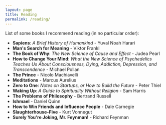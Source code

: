 ```yaml
---
layout: page
title: Reading
permalink: /reading/
---
```


List of some books I recommend reading (in no particular order):

* **Sapiens**: *A Brief History of Humankind* - Yuval Noah Harari
* **Man's Search for Meaning** - Viktor Frankl
* **The Book of Why**: *The New Science of Cause and Effect* - Judea Pearl
* **How to Change Your Mind**: *What the New Science of Psychedelics Teaches Us About Consciousness, Dying, Addiction, Depression, and Transcendence* - Michael Pollan
* **The Prince** - Nicolo Machiavelli
* **Meditations** - Marcus Aurelius
* **Zero to One**: *Notes on Startups, or How to Build the Future* - Peter Thiel
* **Waking Up**: *A Guide to Spirituality Without Religion* - Sam Harris
* **The Problems of Philosophy** - Bertrand Russell
* **Ishmael** - Daniel Quinn
* **How to Win Friends and Influence People** - Dale Carnegie
* **Slaughterhouse-Five** - Kurt Vonnegut
* **Surely You're Joking, Mr. Feynman!** - Richard Feynman

